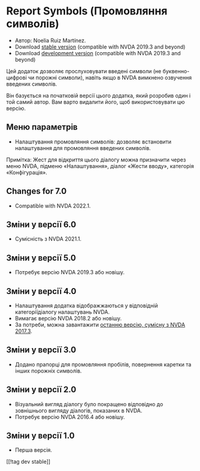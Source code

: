 # Report Symbols (Промовляння символів) #

*	Автор: Noelia Ruiz Martínez.
*	Download [stable version][1] (compatible with NVDA 2019.3 and beyond)
*	Download [development version][2] (compatible with NVDA 2019.3 and beyond)

Цей додаток дозволяє прослуховувати введені символи (не буквенно-цифрові чи
порожні символи), навіть якщо в NVDA вимкнено озвучення введених символів.

Він базується на початковій версії цього додатка, який розробив один і той
самий автор. Вам варто видалити його, щоб використовувати цю версію.

## Меню параметрів ##
*	Налаштування промовляння символів: дозволяє встановити налаштування для
  промовляння введених символів.

Примітка: Жест для відкриття цього діалогу можна призначити через меню NVDA,
підменю «Налаштування», діалог «Жести вводу», категорія «Конфігурація».

## Changes for 7.0
* Compatible with NVDA 2022.1.

## Зміни у версії 6.0
* Сумісність з NVDA 2021.1.

## Зміни у версії 5.0 ##
*	Потребує версію NVDA 2019.3 або новішу.

## Зміни у версії 4.0 ##
* Налаштування додатка відображжаються у відповідній категоріїдіалогу
  налаштувань NVDA.
* Вимагає версію NVDA 2018.2 або новішу.
* За потреби, можна завантажити [останню версію, сумісну з NVDA 2017.3][3].

## Зміни у версії 3.0 ##
* Додано прапорці для промовляння пробілів, повернення каретки та інших
  порожніх символів.

## Зміни у версії 2.0 ##
*	Візуальний вигляд діалогу було покращено відповідно до зовнішнього вигляду
  діалогів, показаних в NVDA.
*	Потребує версію NVDA 2016.4 або новішу.

## Зміни у версії 1.0 ##
*	Перша версія.

[[!tag dev stable]]

[1]: https://addons.nvda-project.org/files/get.php?file=rsy

[2]: https://addons.nvda-project.org/files/get.php?file=rsy-dev

[3]: https://addons.nvda-project.org/files/get.php?file=rsy-o
